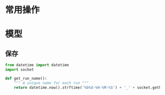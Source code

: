 # 常用操作

# 模型

## 保存

```python
from datetime import datetime
import socket

def get_run_name():
    """ A unique name for each run """
    return datetime.now().strftime('%b%d-%H-%M-%S') + '_' + socket.gethostname()
```